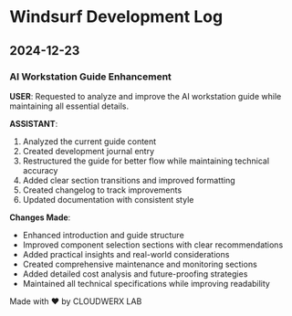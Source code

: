 # Windsurf Development Log

## 2024-12-23

### AI Workstation Guide Enhancement

**USER**: Requested to analyze and improve the AI workstation guide while maintaining all essential details.

**ASSISTANT**: 
1. Analyzed the current guide content
2. Created development journal entry
3. Restructured the guide for better flow while maintaining technical accuracy
4. Added clear section transitions and improved formatting
5. Created changelog to track improvements
6. Updated documentation with consistent style

**Changes Made**:
- Enhanced introduction and guide structure
- Improved component selection sections with clear recommendations
- Added practical insights and real-world considerations
- Created comprehensive maintenance and monitoring sections
- Added detailed cost analysis and future-proofing strategies
- Maintained all technical specifications while improving readability

Made with ❤️ by CLOUDWERX LAB
